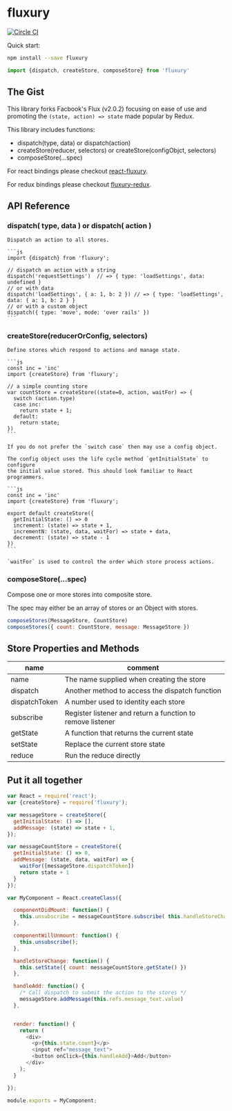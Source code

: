 # fluxury

[![Circle CI](https://circleci.com/gh/WebsiteHQ/fluxury/tree/master.svg?style=svg)](https://circleci.com/gh/WebsiteHQ/fluxury/tree/master)

Quick start:

```sh
npm install --save fluxury
```

```js
import {dispatch, createStore, composeStore} from 'fluxury'
```

## The Gist

This library forks Facbook's Flux (v2.0.2) focusing on ease of use and promoting the `(state, action) => state` made popular by Redux.

This library includes functions:

  - dispatch(type, data) or dispatch(action)
  - createStore(reducer, selectors) or createStore(configObjct, selectors)
  - composeStore(...spec)

For react bindings please checkout [react-fluxury](https://github.com/FunctionFoundry/react-fluxury).

For redux bindings please checkout [fluxury-redux](https://github.com/FunctionFoundry/fluxury-redux).

## API Reference

### dispatch( type, data ) or dispatch( action )

    Dispatch an action to all stores.

    ```js
    import {dispatch} from 'fluxury';

    // dispatch an action with a string
    dispatch('requestSettings')  // => { type: 'loadSettings', data: undefined }
    // or with data
    dispatch('loadSettings', { a: 1, b: 2 }) // => { type: 'loadSettings', data: { a: 1, b: 2 } }
    // or with a custom object
    dispatch({ type: 'move', mode: 'over rails' })
    ```

### createStore(reducerOrConfig, selectors)

    Define stores which respond to actions and manage state.

    ```js
    const inc = 'inc'
    import {createStore} from 'fluxury';

    // a simple counting store
    var countStore = createStore((state=0, action, waitFor) => {
      switch (action.type)
      case inc:
        return state + 1;
      default:
        return state;
    })
    ```

    If you do not prefer the `switch case` then may use a config object.

    The config object uses the life cycle method `getInitialState` to configure
    the initial value stored. This should look familiar to React programmers.

    ```js
    const inc = 'inc'
    import {createStore} from 'fluxury';

    export default createStore({
      getInitialState: () => 0
      increment: (state) => state + 1,
      incrementN: (state, data, waitFor) => state + data,
      decrement: (state) => state - 1
    })
    ```

    `waitFor` is used to control the order which store process actions.

### composeStore(...spec)

  Compose one or more stores into composite store.

  The spec may either be an array of stores or an Object with stores.

  ```js
  composeStores(MessageStore, CountStore)
  composeStores({ count: CountStore, message: MessageStore })
  ```

## Store Properties and Methods

| name | comment |
|---------|------|
| name | The name supplied when creating the store |
| dispatch | Another method to access the dispatch function |
| dispatchToken | A number used to identity each store |
| subscribe | Register listener and return a function to remove listener |
| getState | A function that returns the current state |
| setState | Replace the current store state |
| reduce | Run the reduce directly |

## Put it all together

```js
var React = require('react');
var {createStore} = require('fluxury');

var messageStore = createStore({
  getInitialState: () => [],
  addMessage: (state) => state + 1,
});

var messageCountStore = createStore({
  getInitialState: () => 0,
  addMessage: (state, data, waitFor) => {
    waitFor([messageStore.dispatchToken])
    return state + 1
  }
});

var MyComponent = React.createClass({

  componentDidMount: function() {
    this.unsubscribe = messageCountStore.subscribe( this.handleStoreChange );
  },

  componentWillUnmount: function() {
    this.unsubscribe();
  },

  handleStoreChange: function() {
    this.setState({ count: messageCountStore.getState() })
  },

  handleAdd: function() {
    /* Call dispatch to submit the action to the stores */
    messageStore.addMessage(this.refs.message_text.value)
  },


  render: function() {
    return (
      <div>
        <p>{this.state.count}</p>
        <input ref="message_text">
        <button onClick={this.handleAdd}>Add</button>
      </div>
    );
  }

});

module.exports = MyComponent;
```
